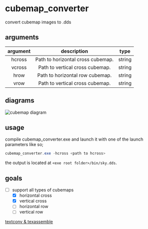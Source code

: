 # cubemap_converter
convert cubemap images to .dds

## arguments

|  argument |             description           |     type      |
|:---------:|:---------------------------------:|:-------------:|
| hcross    | Path to horizontal cross cubemap. |     string    |
| vcross    | Path to vertical cross cubemap.   |     string    |
| hrow      | Path to horizontal row cubemap.   |     string    |
| vrow      | Path to vertical cross cubemap.   |     string    |

## diagrams

![cubemap diagram](https://docs.unity3d.com/uploads/Textures/CubeLayout6Faces.png)

## usage

compile cubemap_converter.exe and launch it with one of the launch parameters like so;

```powershell
cubemap_converter.exe -hcross <path to hcross>
```

the output is located at `<exe root folder>/bin/sky.dds`.

## goals
* [ ] support all types of cubemaps
	* [x] horizontal cross
	* [x] vertical cross
	* [ ] horizontal row
	* [ ] vertical row

[textconv & texassemble](https://github.com/microsoft/DirectXTex)
